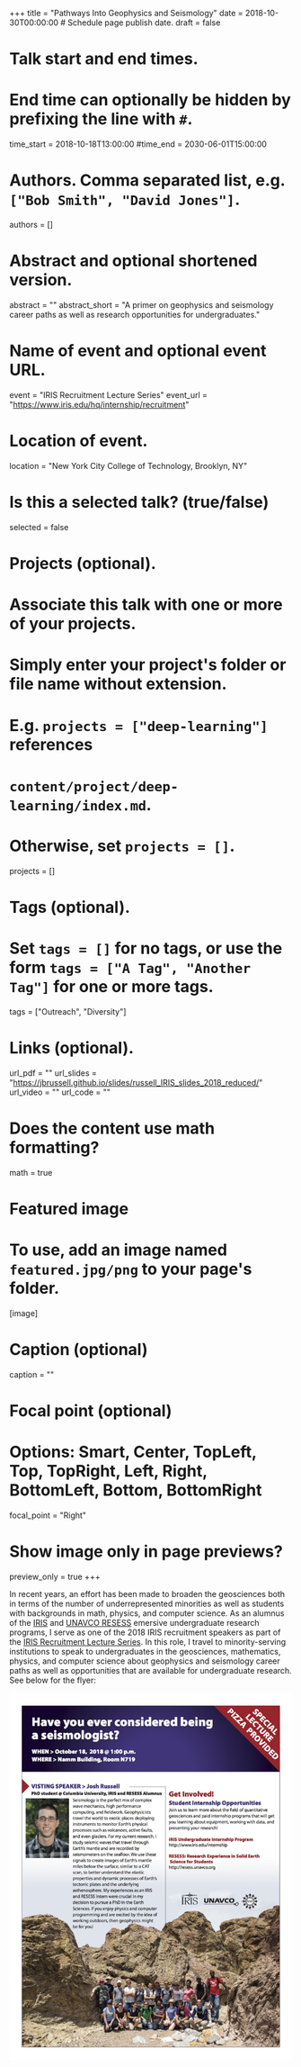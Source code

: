 +++
title = "Pathways Into Geophysics and Seismology"
date = 2018-10-30T00:00:00  # Schedule page publish date.
draft = false

# Talk start and end times.
#   End time can optionally be hidden by prefixing the line with `#`.
time_start = 2018-10-18T13:00:00
#time_end = 2030-06-01T15:00:00

# Authors. Comma separated list, e.g. `["Bob Smith", "David Jones"]`.
authors = []

# Abstract and optional shortened version.
abstract = ""
abstract_short = "A primer on geophysics and seismology career paths as well as research opportunities for undergraduates."

# Name of event and optional event URL.
event = "IRIS Recruitment Lecture Series"
event_url = "https://www.iris.edu/hq/internship/recruitment"

# Location of event.
location = "New York City College of Technology, Brooklyn, NY"

# Is this a selected talk? (true/false)
selected = false

# Projects (optional).
#   Associate this talk with one or more of your projects.
#   Simply enter your project's folder or file name without extension.
#   E.g. `projects = ["deep-learning"]` references 
#   `content/project/deep-learning/index.md`.
#   Otherwise, set `projects = []`.
projects = []

# Tags (optional).
#   Set `tags = []` for no tags, or use the form `tags = ["A Tag", "Another Tag"]` for one or more tags.
tags = ["Outreach", "Diversity"]

# Links (optional).
url_pdf = ""
url_slides = "https://jbrussell.github.io/slides/russell_IRIS_slides_2018_reduced/"
url_video = ""
url_code = ""

# Does the content use math formatting?
math = true

# Featured image
# To use, add an image named `featured.jpg/png` to your page's folder. 
[image]
  # Caption (optional)
  caption = ""

  # Focal point (optional)
  # Options: Smart, Center, TopLeft, Top, TopRight, Left, Right, BottomLeft, Bottom, BottomRight
  focal_point = "Right"
  
  # Show image only in page previews?
  preview_only = true
+++

In recent years, an effort has been made to broaden the geosciences both in terms of the number of underrepresented minorities as well as students with backgrounds in math, physics, and computer science. As an alumnus of the <a href="https://www.iris.edu/hq/internship/blogs/user/80">IRIS</a> and <a href="http://resess.unavco.org/people/alumni/2014/russell/russell.html">UNAVCO RESESS</a> emersive undergraduate research programs, I serve as one of the 2018 IRIS recruitment speakers as part of the <a href="https://www.iris.edu/hq/internship/recruitment">IRIS Recruitment Lecture Series</a>. In this role, I travel to minority-serving institutions to speak to undergraduates in the geosciences, mathematics, physics, and computer science about geophysics and seismology career paths as well as opportunities that are available for undergraduate research. See below for the flyer:

<img src="IRIS_lecture.jpg" alt="IRIS Lecture">
